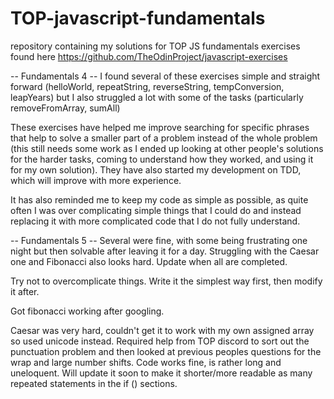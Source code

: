 # TOP-javascript-fundamentals
repository containing my solutions for TOP JS fundamentals exercises found here https://github.com/TheOdinProject/javascript-exercises

-- Fundamentals 4 --
I found several of these exercises simple and straight forward (helloWorld, repeatString, reverseString, tempConversion, leapYears)
but I also struggled a lot with some of the tasks (particularly removeFromArray, sumAll)

These exercises have helped me improve searching for specific phrases that help to solve a smaller part of a problem instead of the whole problem (this still needs some work as I ended up looking at other people's solutions for the harder tasks, coming to understand how they worked, and using it for my own solution). They have also started my development on TDD, which will improve with more experience. 

It has also reminded me to keep my code as simple as possible, as quite often I was over complicating simple things that I could do and instead replacing it with more complicated code that I do not fully understand.

-- Fundamentals 5 --
Several were fine, with some being frustrating one night but then solvable after leaving it for a day. 
Struggling with the Caesar one and Fibonacci also looks hard. Update when all are completed.

Try not to overcomplicate things. Write it the simplest way first, then modify it after.

Got fibonacci working after googling.

Caesar was very hard, couldn't get it to work with my own assigned array so used unicode instead.
Required help from TOP discord to sort out the punctuation problem and then looked at previous peoples questions for the wrap and large number shifts.
Code works fine, is rather long and uneloquent. Will update it soon to make it shorter/more readable as many repeated statements in the if () sections.

